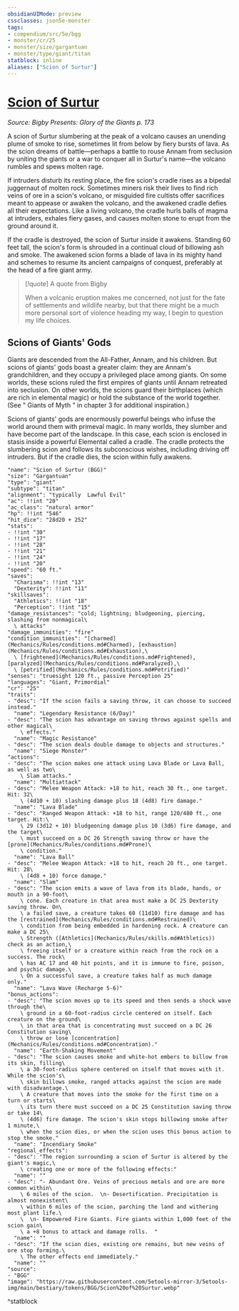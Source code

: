 ```yaml
---
obsidianUIMode: preview
cssclasses: json5e-monster
tags:
- compendium/src/5e/bgg
- monster/cr/25
- monster/size/gargantuan
- monster/type/giant/titan
statblock: inline
aliases: ["Scion of Surtur"]
---
```

# [Scion of Surtur](Mechanics\bestiary\giant/scion-of-surtur-bgg.md)
*Source: Bigby Presents: Glory of the Giants p. 173*  

A scion of Surtur slumbering at the peak of a volcano causes an unending plume of smoke to rise, sometimes lit from below by fiery bursts of lava. As the scion dreams of battle—perhaps a battle to rouse Annam from seclusion by uniting the giants or a war to conquer all in Surtur's name—the volcano rumbles and spews molten rage.

If intruders disturb its resting place, the fire scion's cradle rises as a bipedal juggernaut of molten rock. Sometimes miners risk their lives to find rich veins of ore in a scion's volcano, or misguided fire cultists offer sacrifices meant to appease or awaken the volcano, and the awakened cradle defies all their expectations. Like a living volcano, the cradle hurls balls of magma at intruders, exhales fiery gases, and causes molten stone to erupt from the ground around it.

If the cradle is destroyed, the scion of Surtur inside it awakens. Standing 60 feet tall, the scion's form is shrouded in a continual cloud of billowing ash and smoke. The awakened scion forms a blade of lava in its mighty hand and schemes to resume its ancient campaigns of conquest, preferably at the head of a fire giant army.

> [!quote] A quote from Bigby  
> 
> When a volcanic eruption makes me concerned, not just for the fate of settlements and wildlife nearby, but that there might be a much more personal sort of violence heading my way, I begin to question my life choices.

## Scions of Giants' Gods

Giants are descended from the All-Father, Annam, and his children. But scions of giants' gods boast a greater claim: they are Annam's grandchildren, and they occupy a privileged place among giants. On some worlds, these scions ruled the first empires of giants until Annam retreated into seclusion. On other worlds, the scions guard their birthplaces (which are rich in elemental magic) or hold the substance of the world together. (See " Giants of Myth " in chapter 3 for additional inspiration.)

Scions of giants' gods are enormously powerful beings who infuse the world around them with primeval magic. In many worlds, they slumber and have become part of the landscape. In this case, each scion is enclosed in stasis inside a powerful Elemental called a cradle. The cradle protects the slumbering scion and follows its subconscious wishes, including driving off intruders. But if the cradle dies, the scion within fully awakens.

```statblock
"name": "Scion of Surtur (BGG)"
"size": "Gargantuan"
"type": "giant"
"subtype": "titan"
"alignment": "typically  Lawful Evil"
"ac": !!int "20"
"ac_class": "natural armor"
"hp": !!int "546"
"hit_dice": "28d20 + 252"
"stats":
- !!int "30"
- !!int "17"
- !!int "28"
- !!int "21"
- !!int "24"
- !!int "20"
"speed": "60 ft."
"saves":
  "Charisma": !!int "13"
  "Dexterity": !!int "11"
"skillsaves":
  "Athletics": !!int "18"
  "Perception": !!int "15"
"damage_resistances": "cold; lightning; bludgeoning, piercing, slashing from nonmagical\
  \ attacks"
"damage_immunities": "fire"
"condition_immunities": "[charmed](Mechanics/Rules/conditions.md#Charmed), [exhaustion](Mechanics/Rules/conditions.md#Exhaustion),\
  \ [frightened](Mechanics/Rules/conditions.md#Frightened), [paralyzed](Mechanics/Rules/conditions.md#Paralyzed),\
  \ [petrified](Mechanics/Rules/conditions.md#Petrified)"
"senses": "truesight 120 ft., passive Perception 25"
"languages": "Giant, Primordial"
"cr": "25"
"traits":
- "desc": "If the scion fails a saving throw, it can choose to succeed instead."
  "name": "Legendary Resistance (6/Day)"
- "desc": "The scion has advantage on saving throws against spells and other magical\
    \ effects."
  "name": "Magic Resistance"
- "desc": "The scion deals double damage to objects and structures."
  "name": "Siege Monster"
"actions":
- "desc": "The scion makes one attack using Lava Blade or Lava Ball, as well as two\
    \ Slam attacks."
  "name": "Multiattack"
- "desc": "Melee Weapon Attack: +18 to hit, reach 30 ft., one target. Hit: 32\
    \ (4d10 + 10) slashing damage plus 18 (4d8) fire damage."
  "name": "Lava Blade"
- "desc": "Ranged Weapon Attack: +18 to hit, range 120/480 ft., one target. Hit:\
    \ 29 (3d12 + 10) bludgeoning damage plus 10 (3d6) fire damage, and the target\
    \ must succeed on a DC 26 Strength saving throw or have the [prone](Mechanics/Rules/conditions.md#Prone)\
    \ condition."
  "name": "Lava Ball"
- "desc": "Melee Weapon Attack: +18 to hit, reach 20 ft., one target. Hit: 28\
    \ (4d8 + 10) force damage."
  "name": "Slam"
- "desc": "The scion emits a wave of lava from its blade, hands, or mouth in a 90-foot\
    \ cone. Each creature in that area must make a DC 25 Dexterity saving throw. On\
    \ a failed save, a creature takes 60 (11d10) fire damage and has the [restrained](Mechanics/Rules/conditions.md#Restrained)\
    \ condition from being embedded in hardening rock. A creature can make a DC 25\
    \ Strength ([Athletics](Mechanics/Rules/skills.md#Athletics)) check as an action,\
    \ freeing itself or a creature within reach from the rock on a success. The rock\
    \ has AC 17 and 40 hit points, and it is immune to fire, poison, and psychic damage.\
    \ On a successful save, a creature takes half as much damage only."
  "name": "Lava Wave (Recharge 5-6)"
"bonus_actions":
- "desc": "The scion moves up to its speed and then sends a shock wave through the\
    \ ground in a 60-foot-radius circle centered on itself. Each creature on the ground\
    \ in that area that is concentrating must succeed on a DC 26 Constitution saving\
    \ throw or lose [concentration](Mechanics/Rules/conditions.md#Concentration)."
  "name": "Earth-Shaking Movement"
- "desc": "The scion causes smoke and white-hot embers to billow from its skin, filling\
    \ a 30-foot-radius sphere centered on itself that moves with it. While the scion's\
    \ skin billows smoke, ranged attacks against the scion are made with disadvantage.\
    \ A creature that moves into the smoke for the first time on a turn or starts\
    \ its turn there must succeed on a DC 25 Constitution saving throw or take 14\
    \ (4d6) fire damage. The scion's skin stops billowing smoke after 1 minute,\
    \ when the scion dies, or when the scion uses this bonus action to stop the smoke."
  "name": "Incendiary Smoke"
"regional_effects":
- "desc": "The region surrounding a scion of Surtur is altered by the giant's magic,\
    \ creating one or more of the following effects:"
  "name": ""
- "desc": "- Abundant Ore. Veins of precious metals and ore are more common within\
    \ 6 miles of the scion.  \n- Desertification. Precipitation is almost nonexistent\
    \ within 6 miles of the scion, parching the land and withering most plant life.\
    \  \n- Empowered Fire Giants. Fire giants within 1,000 feet of the scion gain\
    \ a +8 bonus to attack and damage rolls.  "
  "name": ""
- "desc": "If the scion dies, existing ore remains, but new veins of ore stop forming.\
    \ The other effects end immediately."
  "name": ""
"source":
- "BGG"
"image": "https://raw.githubusercontent.com/5etools-mirror-3/5etools-img/main/bestiary/tokens/BGG/Scion%20of%20Surtur.webp"
```
^statblock